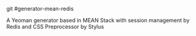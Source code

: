 git #generator-mean-redis

A Yeoman generator based in MEAN Stack with session management by Redis and CSS Preprocessor by Stylus

